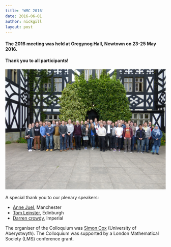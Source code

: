 ```yaml
---
title: 'WMC 2016'
date: 2016-06-01
author: nickgill
layout: post
---
```



#### The 2016 meeting was held at Gregynog Hall, Newtown on 23-25 May 2016. 

#### Thank you to all participants!


<img style="float: center;" src="/media/gregynog_group_photo_2016.JPG" width="750pt" alt="WIMCS2016" />

A special thank you to our plenary speakers:

- [Anne Juel](http://www.maths.manchester.ac.uk/~ajuel/), Manchester
- [Tom Leinster](http://www.maths.ed.ac.uk/~tl/), Edinburgh
- [Darren crowdy](http://wwwf.imperial.ac.uk/~dgcrowdy/), Imperial

The organiser of the Colloquium was [Simon Cox](http://users.aber.ac.uk/sxc/) (University of Aberystwyth). The Colloquium was supported by a London Mathematical Society (LMS) conference grant.


